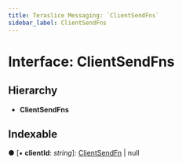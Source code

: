 ```yaml
---
title: Teraslice Messaging: `ClientSendFns`
sidebar_label: ClientSendFns
---
```


# Interface: ClientSendFns

## Hierarchy

* **ClientSendFns**

## Indexable

● \[▪ **clientId**: *string*\]: [ClientSendFn](clientsendfn.md) | null
